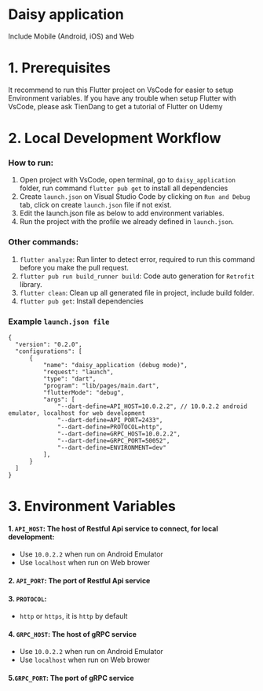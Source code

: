 # Daisy application
  Include Mobile (Android, iOS) and Web
  
# 1. Prerequisites
  It recommend to run this Flutter project on VsCode for easier to setup Environment variables.
  If you have any trouble when setup Flutter with VsCode, please ask TienDang to get a tutorial of Flutter on Udemy
# 2. Local Development Workflow
  
  ### How to run:
  1. Open project with VsCode, open terminal, go to `daisy_application` folder, run command `flutter pub get` to install all dependencies
  3. Create `launch.json` on Visual Studio Code by clicking on `Run and Debug` tab, click on create `launch.json` file if not exist.
  4. Edit the launch.json file as below to add environment variables.
  5. Run the project with the profile we already defined in `launch.json`.
  
  ### Other commands:
  1. `flutter analyze`: Run linter to detect error, required to run this command before you make the pull request.
  2. `flutter pub run build_runner build`: Code auto generation for `Retrofit` library.
  3. `flutter clean`: Clean up all generated file in project, include build folder.
  4. `flutter pub get`: Install dependencies
  
  ### Example `launch.json file`
    {
      "version": "0.2.0",
      "configurations": [
          {
              "name": "daisy_application (debug mode)",
              "request": "launch",
              "type": "dart",
              "program": "lib/pages/main.dart",
              "flutterMode": "debug",
              "args": [
                  "--dart-define=API_HOST=10.0.2.2", // 10.0.2.2 android emulator, localhost for web development
                  "--dart-define=API_PORT=2433",
                  "--dart-define=PROTOCOL=http",
                  "--dart-define=GRPC_HOST=10.0.2.2",
                  "--dart-define=GRPC_PORT=50052",
                  "--dart-define=ENVIRONMENT=dev"
              ],
          }
      ]
    }
    
# 3. Environment Variables
  #### 1. `API_HOST`: The host of Restful Api service to connect, for local development: 
   - Use `10.0.2.2` when run on Android Emulator
   - Use `localhost` when run on Web brower
  #### 2. `API_PORT`: The port of Restful Api service
  #### 3. `PROTOCOL`: 
   - `http` or `https`, it is `http` by default
  #### 4. `GRPC_HOST`: The host of gRPC service 
   - Use `10.0.2.2` when run on Android Emulator
   - Use `localhost` when run on Web brower
  #### 5.`GRPC_PORT`: The port of gRPC service
  
